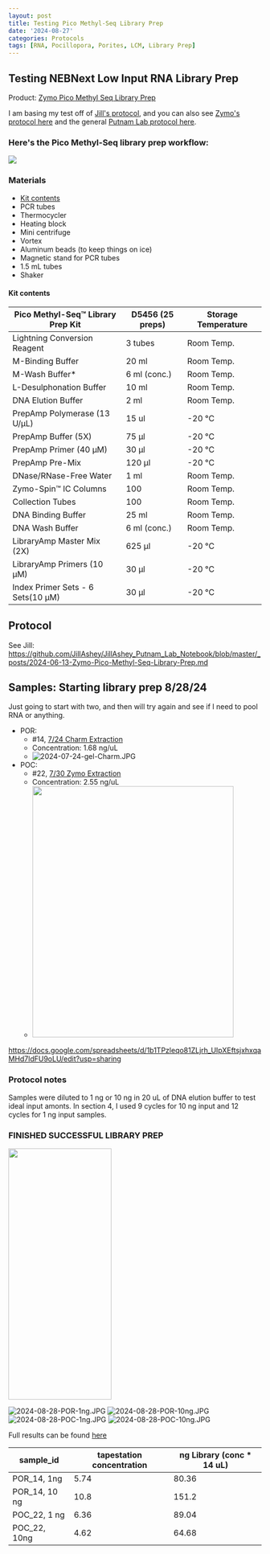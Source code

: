 ```yaml
---
layout: post
title: Testing Pico Methyl-Seq Library Prep
date: '2024-08-27'
categories: Protocols
tags: [RNA, Pocillopora, Porites, LCM, Library Prep]
---
```


## Testing NEBNext Low Input RNA Library Prep

Product: [Zymo Pico Methyl Seq Library Prep](https://www.zymoresearch.com/products/pico-methyl-seq-library-prep-kit)

I am basing my test off of [Jill's protocol](https://github.com/JillAshey/JillAshey_Putnam_Lab_Notebook/blob/master/_posts/2024-06-13-Zymo-Pico-Methyl-Seq-Library-Prep.md), and you can also see [Zymo's protocol here](https://github.com/zdellaert/ZD_Putnam_Lab_Notebook/blob/master/protocols/manual_picomethylseq.pdf) and the general [Putnam Lab protocol here](https://github.com/meschedl/MESPutnam_Open_Lab_Notebook/blob/master/_posts/2020-09-18-WGBS-PMS-protocol.md).

### Here's the Pico Methyl-Seq library prep workflow: 

![](https://github.com/zdellaert/ZD_Putnam_Lab_Notebook/blob/master/protocols/manual_picomethylseq.png?raw=true)

### Materials 

- [Kit contents](https://www.zymoresearch.com/products/pico-methyl-seq-library-prep-kit)
- PCR tubes 
- Thermocycler 
- Heating block 
- Mini centrifuge
- Vortex 
- Aluminum beads (to keep things on ice)
- Magnetic stand for PCR tubes 
- 1.5 mL tubes 
- Shaker

#### Kit contents

| Pico Methyl-Seq™ Library Prep Kit | D5456 (25 preps) | Storage Temperature  |
|-----------------------------------|------------------|----------------------|
| Lightning Conversion Reagent      | 3 tubes          | Room Temp.           |
| M-Binding Buffer                  | 20 ml            | Room Temp.           |
| M-Wash Buffer*                    | 6 ml (conc.)     | Room Temp.           |
| L-Desulphonation Buffer           | 10 ml            | Room Temp.           |
| DNA Elution Buffer                |  2 ml            | Room Temp.           |
| PrepAmp Polymerase (13 U/μL)      |  15 ul           |       -20 °C         |
| PrepAmp Buffer (5X)               |  75 µl           |       -20 °C         |
| PrepAmp Primer (40 μM)            |  30 µl           |       -20 °C         |
| PrepAmp Pre-Mix                   |  120 µl          |       -20 °C         |  
| DNase/RNase-Free Water            |  1 ml            | Room Temp.           |
| Zymo-Spin™ IC Columns             | 100              | Room Temp.           |
| Collection Tubes                  |  100             | Room Temp.           |
| DNA Binding Buffer                |  25 ml           | Room Temp.           |
| DNA Wash Buffer                   |  6 ml (conc.)    | Room Temp.           |
| LibraryAmp Master Mix (2X)        |  625 µl          |       -20 °C         |  
| LibraryAmp Primers (10 μM)        |  30 µl           |       -20 °C         |
| Index Primer Sets - 6 Sets(10 μM) |  30 µl           |       -20 °C         |  


## Protocol

See Jill: https://github.com/JillAshey/JillAshey_Putnam_Lab_Notebook/blob/master/_posts/2024-06-13-Zymo-Pico-Methyl-Seq-Library-Prep.md

## Samples: Starting library prep 8/28/24

Just going to start with two, and then will try again and see if I need to pool RNA or anything.

- POR:
  - #14, [7/24 Charm Extraction](https://github.com/zdellaert/ZD_Putnam_Lab_Notebook/blob/master/_posts/2024-07-24-LCM-20240718-DNA-Extractions-Charm-Try-2.md)
  - Concentration: 1.68 ng/uL
  - ![2024-07-24-gel-Charm.JPG](https://github.com/zdellaert/ZD_Putnam_Lab_Notebook/blob/master/images/gels/2024-07-24-gel-Charm.JPG?raw=true)
- POC:
  -  #22, [7/30 Zymo Extraction](https://github.com/zdellaert/ZD_Putnam_Lab_Notebook/blob/master/_posts/2024-07-30-LCM-20240718-RNA-DNA-Extractions-Zymo-Try-3.md)
  -  Concentration: 2.55 ng/uL
  - <img src="https://github.com/zdellaert/ZD_Putnam_Lab_Notebook/blob/master/images/gels/2024-07-30-gel.JPG?raw=true" width="400" height="500">

https://docs.google.com/spreadsheets/d/1b1TPzleqo81ZLjrh_UIpXEftsjxhxqaMHd7ldFU9oLU/edit?usp=sharing

### Protocol notes

Samples were diluted to 1 ng or 10 ng in 20 uL of DNA elution buffer to test ideal input amonts. In section 4, I used 9 cycles for 10 ng input and 12 cycles for 1 ng input samples.

### FINISHED SUCCESSFUL LIBRARY PREP

<img src="https://github.com/zdellaert/ZD_Putnam_Lab_Notebook/blob/master/images/tapestation/2024-08-28.JPG?raw=true" width="205" height="500">

![2024-08-28-POR-1ng.JPG](https://github.com/zdellaert/ZD_Putnam_Lab_Notebook/blob/master/images/tapestation/2024-08-28-POR-1ng.JPG?raw=true)
![2024-08-28-POR-10ng.JPG](https://github.com/zdellaert/ZD_Putnam_Lab_Notebook/blob/master/images/tapestation/2024-08-28-POR-10ng.JPG?raw=true)
![2024-08-28-POC-1ng.JPG](https://github.com/zdellaert/ZD_Putnam_Lab_Notebook/blob/master/images/tapestation/2024-08-28-POC-1ng.JPG?raw=true)
![2024-08-28-POC-10ng.JPG](https://github.com/zdellaert/ZD_Putnam_Lab_Notebook/blob/master/images/tapestation/2024-08-28-POC-10ng.JPG?raw=true)

Full results can be found [here](https://github.com/zdellaert/ZD_Putnam_Lab_Notebook/blob/master/images/tapestation/2024-08-28.pdf)

| sample_id     | tapestation concentration | ng Library  (conc * 14 uL) |
|---------------|---------------------------|----------------------------|
| POR_14, 1ng   |  5.74                     | 80.36       |
| POR_14, 10 ng |  10.8                     | 151.2       |
| POC_22, 1 ng  |  6.36                     | 89.04       |
| POC_22, 10ng  |  4.62                     | 64.68       |
